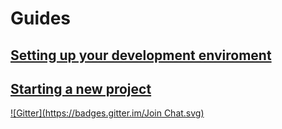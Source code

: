 # Guides
## [Setting up your development enviroment](/development#getting-your-development-environment-setup)
## [Starting a new project](https://github.com/wildland/ember-cli-rails)
[![Gitter](https://badges.gitter.im/Join Chat.svg)](https://gitter.im/inigo-llc/guides?utm_source=badge&utm_medium=badge&utm_campaign=pr-badge&utm_content=badge)

